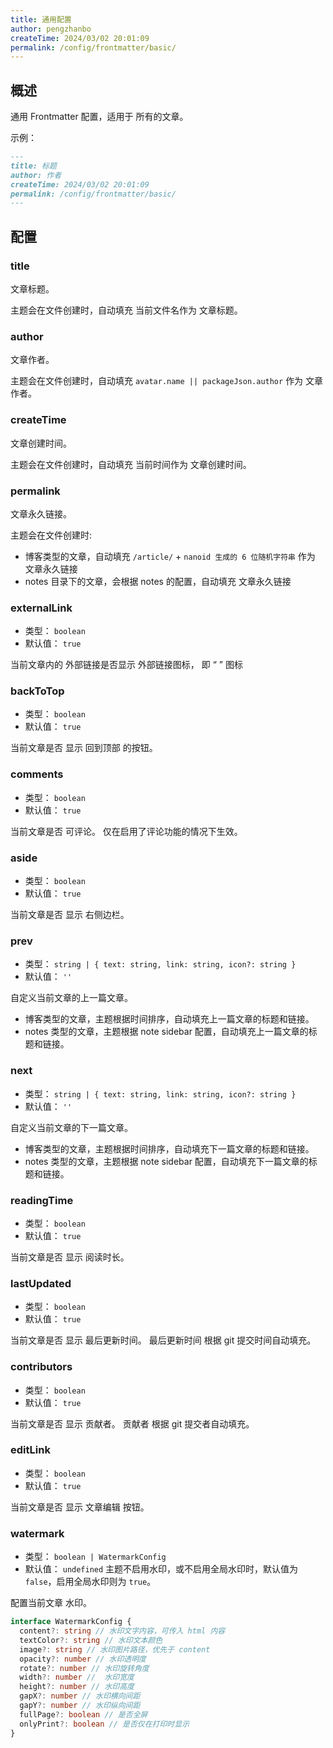 ```yaml
---
title: 通用配置
author: pengzhanbo
createTime: 2024/03/02 20:01:09
permalink: /config/frontmatter/basic/
---
```


## 概述

通用 Frontmatter 配置，适用于 所有的文章。

示例：

```md
---
title: 标题
author: 作者
createTime: 2024/03/02 20:01:09
permalink: /config/frontmatter/basic/
---
```

## 配置

### title

文章标题。

主题会在文件创建时，自动填充 当前文件名作为 文章标题。

### author

文章作者。

主题会在文件创建时，自动填充 `avatar.name || packageJson.author` 作为 文章作者。

### createTime

文章创建时间。

主题会在文件创建时，自动填充 当前时间作为 文章创建时间。

### permalink

文章永久链接。

主题会在文件创建时:

- 博客类型的文章，自动填充 `/article/` + `nanoid 生成的 6 位随机字符串` 作为 文章永久链接
- notes 目录下的文章，会根据 notes 的配置，自动填充  文章永久链接

### externalLink

- 类型： `boolean`
- 默认值： `true`

当前文章内的 外部链接是否显示 外部链接图标， 即 “ <ExternalLinkIcon /> ” 图标

### backToTop

- 类型： `boolean`
- 默认值： `true`

当前文章是否 显示 回到顶部 的按钮。

### comments

- 类型： `boolean`
- 默认值： `true`

当前文章是否 可评论。 仅在启用了评论功能的情况下生效。

### aside

- 类型： `boolean`
- 默认值： `true`

当前文章是否 显示 右侧边栏。

### prev

- 类型： `string | { text: string, link: string, icon?: string }`
- 默认值： `''`

自定义当前文章的上一篇文章。

- 博客类型的文章，主题根据时间排序，自动填充上一篇文章的标题和链接。
- notes 类型的文章，主题根据 note sidebar 配置，自动填充上一篇文章的标题和链接。

### next

- 类型： `string | { text: string, link: string, icon?: string }`
- 默认值： `''`

自定义当前文章的下一篇文章。

- 博客类型的文章，主题根据时间排序，自动填充下一篇文章的标题和链接。
- notes 类型的文章，主题根据 note sidebar 配置，自动填充下一篇文章的标题和链接。

### readingTime

- 类型： `boolean`
- 默认值： `true`

当前文章是否 显示 阅读时长。

### lastUpdated

- 类型： `boolean`
- 默认值： `true`

当前文章是否 显示 最后更新时间。 最后更新时间 根据 git 提交时间自动填充。

### contributors

- 类型： `boolean`
- 默认值： `true`

当前文章是否 显示 贡献者。 贡献者 根据 git 提交者自动填充。

### editLink

- 类型： `boolean`
- 默认值： `true`

当前文章是否 显示 文章编辑 按钮。

### watermark

- 类型： `boolean | WatermarkConfig`
- 默认值： `undefined` 主题不启用水印，或不启用全局水印时，默认值为 `false`，启用全局水印则为 `true`。

配置当前文章 水印。

```ts
interface WatermarkConfig {
  content?: string // 水印文字内容，可传入 html 内容
  textColor?: string // 水印文本颜色
  image?: string // 水印图片路径，优先于 content
  opacity?: number // 水印透明度
  rotate?: number // 水印旋转角度
  width?: number //  水印宽度
  height?: number // 水印高度
  gapX?: number // 水印横向间距
  gapY?: number // 水印纵向间距
  fullPage?: boolean // 是否全屏
  onlyPrint?: boolean // 是否仅在打印时显示
}
```
